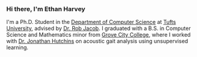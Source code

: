### Hi there, I'm Ethan Harvey
I'm a Ph.D. Student in the [Department of Computer Science](https://engineering.tufts.edu/cs/) at [Tufts University](https://www.tufts.edu/), advised by [Dr. Rob Jacob](https://www.cs.tufts.edu/~jacob/). I graduated with a B.S. in Computer Science and Mathematics minor from [Grove City College](https://www.gcc.edu/), where I worked with [Dr. Jonathan Hutchins](https://www.gcc.edu/Home/Academics/Faculty-Directory/Faculty-Detail/jonathan-o-hutchins) on acoustic gait analysis using unsupervised learning.

<!---
ethanharvey98/ethanharvey98 is a ✨ special ✨ repository because its `README.md` (this file) appears on your GitHub profile.
You can click the Preview link to take a look at your changes.
--->
